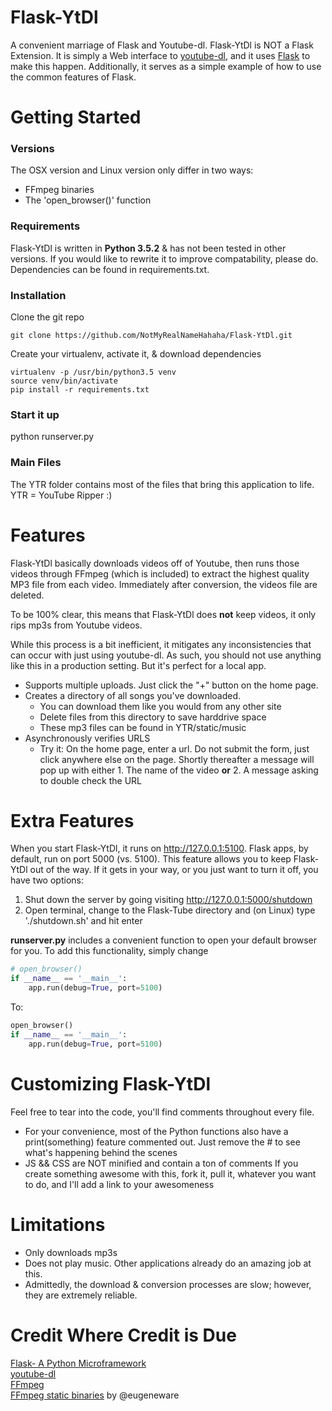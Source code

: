 # Flask-YtDl
A convenient marriage of Flask and Youtube-dl.
Flask-YtDl is NOT a Flask Extension.  It is simply a Web interface to [youtube-dl](https://github.com/rg3/youtube-dl), and it uses [Flask](http://flask.pocoo.org/) to make this happen.
Additionally, it serves as a simple example of how to use the common features of Flask.

# Getting Started
### Versions
The OSX version and Linux version only differ in two ways:
- FFmpeg binaries
- The 'open_browser()' function


### Requirements
Flask-YtDl is written in **Python 3.5.2** & has not been tested in other versions.  If you would like to rewrite it to improve compatability, please do.
Dependencies can be found in requirements.txt.

### Installation
Clone the git repo
```shell
git clone https://github.com/NotMyRealNameHahaha/Flask-YtDl.git
```
Create your virtualenv, activate it, & download dependencies
```shell
virtualenv -p /usr/bin/python3.5 venv
source venv/bin/activate
pip install -r requirements.txt
```

### Start it up
python runserver.py

### Main Files
The YTR folder contains most of the files that bring this application to life.  YTR = YouTube Ripper :)



# Features
Flask-YtDl basically downloads videos off of Youtube, then runs those videos through FFmpeg (which is included) to extract the highest quality MP3 file from each video.  Immediately after conversion, the videos file are deleted.  

To be 100% clear, this means that Flask-YtDl does **not** keep videos, it only rips mp3s from Youtube videos.

While this process is a bit inefficient, it mitigates any inconsistencies that can occur with just using youtube-dl.  As such, you should not use anything like this in a production setting.  But it's perfect for a local app.

- Supports multiple uploads.  Just click the "+" button on the home page.
- Creates a directory of all songs you've downloaded.
  - You can download them like you would from any other site
  - Delete files from this directory to save harddrive space
  - These mp3 files can be found in YTR/static/music
- Asynchronously verifies URLS
  - Try it: On the home page, enter a url.  Do not submit the form, just click anywhere else on the page.  Shortly thereafter a message will pop up with either 1. The name of the video **or** 2. A message asking to double check the URL

# Extra Features
When you start Flask-YtDl, it runs on http://127.0.0.1:5100.  Flask apps, by default, run on port 5000 (vs. 5100).  This feature allows you to keep Flask-YtDl out of the way.  If it gets in your way, or you just want to turn it off, you have two options:
1. Shut down the server by going visiting http://127.0.0.1:5000/shutdown
2. Open terminal, change to the Flask-Tube directory and (on Linux) type './shutdown.sh' and hit enter

**runserver.py** includes a convenient function to open your default browser for you.  To add this functionality, simply change
```python
# open_browser()
if __name__ == '__main__':
    app.run(debug=True, port=5100)
```
To:
```python
open_browser()
if __name__ == '__main__':
    app.run(debug=True, port=5100)
```


# Customizing Flask-YtDl
Feel free to tear into the code, you'll find comments throughout every file.
- For your convenience, most of the Python functions also have a print(something) feature commented out.  Just remove the # to see what's happening behind the scenes
- JS && CSS are NOT minified and contain a ton of comments
If you create something awesome with this, fork it, pull it, whatever you want to do, and I'll add a link to your awesomeness


# Limitations
- Only downloads mp3s
- Does not play music.  Other applications already do an amazing job at this.
- Admittedly, the download & conversion processes are slow; however, they are extremely reliable.


# Credit Where Credit is Due
[Flask- A Python Microframework](http://flask.pocoo.org/)
<br>
[youtube-dl](https://github.com/rg3/youtube-dl)
<br>
[FFmpeg](https://www.ffmpeg.org/)
<br>
[FFmpeg static binaries](https://github.com/eugeneware/ffmpeg-static) by @eugeneware


